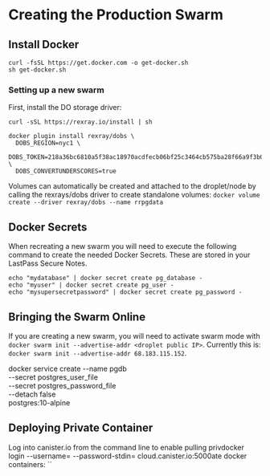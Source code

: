 # Creating the Production Swarm

## Install Docker

```
curl -fsSL https://get.docker.com -o get-docker.sh
sh get-docker.sh
```

### Setting up a new swarm

First, install the DO storage driver:

```
curl -sSL https://rexray.io/install | sh
```

```
docker plugin install rexray/dobs \
  DOBS_REGION=nyc1 \
  DOBS_TOKEN=218a36bc6810a5f38ac18970acdfecb06bf25c3464cb575ba28f66a9f3b0d169 \
  DOBS_CONVERTUNDERSCORES=true
```

Volumes can automatically be created and attached to the droplet/node by calling the rexrays/dobs driver to create standalone volumes: `docker volume create --driver rexray/dobs --name rrpgdata`

## Docker Secrets

When recreating a new swarm you will need to execute the following command to create the needed Docker Secrets.  These are stored in your LastPass Secure Notes.

```
echo "mydatabase" | docker secret create pg_database -
echo "myuser" | docker secret create pg_user -
echo "mysupersecretpassword" | docker secret create pg_password -
```

## Bringing the Swarm Online

If you are creating a new swarm, you will need to activate swarm mode with `docker swarm init --advertise-addr <droplet public IP>`.  Currently this is: `docker swarm init --advertise-addr 68.183.115.152`.

docker service create --name pgdb \
    --secret postgres_user_file \
    --secret postgres_password_file \
    --detach false \
    postgres:10-alpine

## Deploying Private Container

Log into canister.io from the command line to enable pulling privdocker login --username=<value> --password-stdin=<value> cloud.canister.io:5000ate docker containers: ``